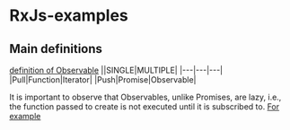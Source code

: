 # RxJs-examples

## Main definitions

[definition of Observable](https://rxjs-dev.firebaseapp.com/guide/observable)
||SINGLE|MULTIPLE|
|---|---|---|
|Pull|Function|Iterator|
|Push|Promise|Observable|


It is important to observe that Observables, unlike Promises, are lazy, i.e., the function passed to create is not executed until it is subscribed to. [For example](./src/lazy.js)